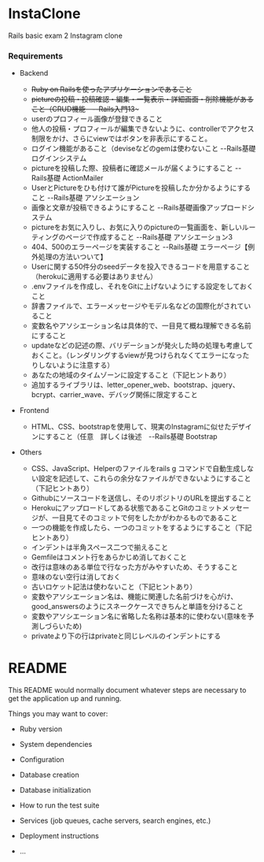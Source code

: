 # InstaClone
Rails basic exam 2 Instagram clone
### Requirements
* Backend
  * ~~Ruby on Railsを使ったアプリケーションであること~~
  * ~~pictureの投稿・投稿確認・編集・一覧表示・詳細画面・削除機能があること（CRUD機能　--Rails入門13~~~
  * userのプロフィール画像が登録できること
  * 他人の投稿・プロフィールが編集できないように、controllerでアクセス制限をかけ、さらにviewではボタンを非表示にすること。
  * ログイン機能があること（deviseなどのgemは使わないこと --Rails基礎　ログインシステム
  * pictureを投稿した際、投稿者に確認メールが届くようにすること --Rails基礎 ActionMailer
  * UserとPictureをひも付けて誰がPictureを投稿したか分かるようにすること --Rails基礎 アソシエーション
  * 画像と文章が投稿できるようにすること  --Rails基礎画像アップロードシステム
  * pictureをお気に入りし、お気に入りのpictureの一覧画面を、新しいルーティングのページで作成すること --Rails基礎 アソシエーション3
  * 404、500のエラーページを実装すること --Rails基礎 エラーページ【例外処理の方法いついて】
  * Userに関する50件分のseedデータを投入できるコードを用意すること（herokuに適用する必要はありません）
  * .envファイルを作成し、それをGitに上げないようにする設定をしておくこと
  * 辞書ファイルで、エラーメッセージやモデル名などの国際化がされていること
  * 変数名やアソシエーション名は具体的で、一目見て概ね理解できる名前にすること
  * updateなどの記述の際、バリデーションが発火した時の処理も考慮しておくこと。（レンダリングするviewが見つけられなくてエラーになったりしないように注意する）
  * あなたの地域のタイムゾーンに設定すること（下記ヒントあり）
  * 追加するライブラリは、letter_opener_web、bootstrap、jquery、bcrypt、carrier_wave、デバッグ関係に限定すること

* Frontend
  * HTML、CSS、bootstrapを使用して、現実のInstagramに似せたデザインにすること（任意　詳しくは後述　--Rails基礎 Bootstrap

* Others
  * CSS、JavaScript、Helperのファイルをrails g コマンドで自動生成しない設定を記述して、これらの余分なファイルができないようにすること（下記ヒントあり）
  * Githubにソースコードを送信し、そのリポジトリのURLを提出すること
  * Herokuにアップロードしてある状態であることGitのコミットメッセージが、一目見てそのコミットで何をしたかがわかるものであること
  * 一つの機能を作成したら、一つのコミットをするようにすること（下記ヒントあり）
  * インデントは半角スペース二つで揃えること
  * Gemfileはコメント行をあらかじめ消しておくこと
  * 改行は意味のある単位で行なった方がみやすいため、そうすること
  * 意味のない空行は消しておく
  * 古いロケット記法は使わないこと（下記ヒントあり）
  * 変数やアソシエーション名は、機能に関連した名前づけを心がけ、good_answersのようにスネークケースできちんと単語を分けること
  * 変数やアソシエーション名に省略した名称は基本的に使わない(意味を予測しづらいため)
  * privateより下の行はprivateと同じレベルのインデントにする


# README

This README would normally document whatever steps are necessary to get the
application up and running.

Things you may want to cover:

* Ruby version

* System dependencies

* Configuration

* Database creation

* Database initialization

* How to run the test suite

* Services (job queues, cache servers, search engines, etc.)

* Deployment instructions

* ...
